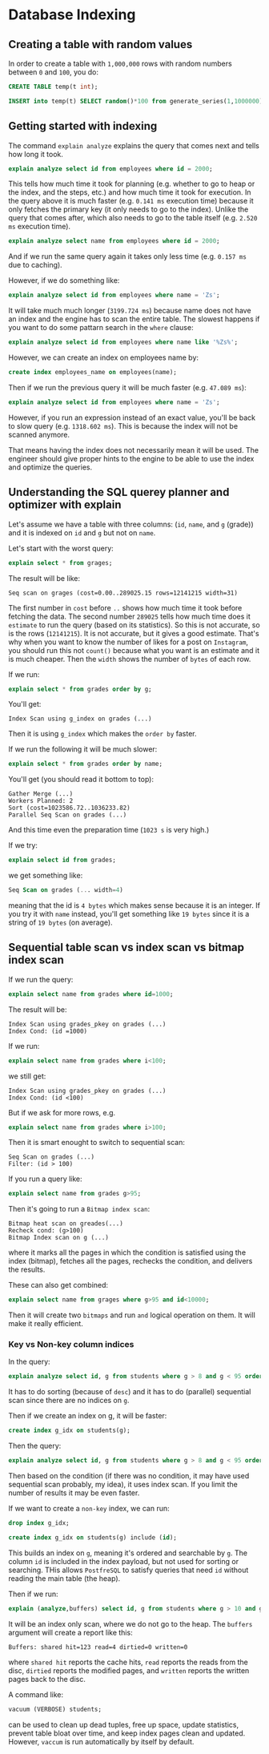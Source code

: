 # Database Indexing

## Creating a table with random values

In order to create a table with `1,000,000` rows with random numbers between `0` and `100`, you do:
```sql
CREATE TABLE temp(t int);

INSERT into temp(t) SELECT random()*100 from generate_series(1,1000000);
```

## Getting started with indexing

The command `explain analyze` explains the query that comes next and tells how long it took.

```sql
explain analyze select id from employees where id = 2000;
```

This tells how much time it took for planning (e.g. whether to go to heap or the index, and the steps, etc.) and how much time it took for execution. In the query above it is much faster (e.g. `0.141 ms` execution time) because it only fetches the primary key (it only needs to go to the index). Unlike the query that comes after, which also needs to go to the table itself (e.g. `2.520 ms` execution time).

```sql
explain analyze select name from employees where id = 2000;
```

And if we run the same query again it takes only less time (e.g. `0.157 ms` due to caching).

However, if we do something like:

```sql
explain analyze select id from employees where name = 'Zs';
```

It will take much much longer (`3199.724 ms`) because name does not have an index and the engine has to scan the entire table. The slowest happens if you want to do some pattarn search in the `where` clause:

```sql
explain analyze select id from employees where name like '%Zs%';
```

However, we can create an index on employees name by:

```sql
create index employees_name on employees(name);
```

Then if we run the previous query it will be much faster (e.g. `47.089 ms`):

```sql
explain analyze select id from employees where name = 'Zs';
```

However, if you run an expression instead of an exact value, you'll be back to slow query (e.g. `1318.602 ms`). This is because the index will not be scanned anymore.

That means having the index does not necessarily mean it will be used. The engineer should give proper hints to the engine to be able to use the index and optimize the queries.

## Understanding the SQL querey planner and optimizer with explain

Let's assume we have a table with three columns: (`id`, `name`, and `g` (grade)) and it is indexed on `id` and `g` but not on `name`.

Let's start with the worst query:

```sql
explain select * from grages;
```

The result will be like:

```text
Seq scan on grages (cost=0.00..289025.15 rows=12141215 width=31)
```

The first number in `cost` before `..` shows how much time it took before fetching the data. The second number `289025` tells how much time does it `estimate` to run the query (based on its statistics). So this is not accurate, so is the rows (`12141215`). It is not accurate, but it gives a good estimate. That's why when you want to know the number of likes for a post on `Instagram`, you should run this not `count()` because what you want is an estimate and it is much cheaper. Then the `width` shows the number of `bytes` of each row.

If we run:

```sql
explain select * from grades order by g;
```

You'll get:

```text
Index Scan using g_index on grades (...)
```

Then it is using `g_index` which makes the `order by` faster.

If we run the following it will be much slower:

```sql
explain select * from grades order by name;
```

You'll get (you should read it bottom to top):

```text
Gather Merge (...)
Workers Planned: 2
Sort (cost=1023586.72..1036233.82)
Parallel Seq Scan on grades (...)
```

And this time even the preparation time (`1023 s` is very high.)

If we try:

```sql
explain select id from grades;
```

we get something like:

```sql
Seq Scan on grades (... width=4)
```

meaning that the id is `4 bytes` which makes sense because it is an integer. If you try it with `name` instead, you'll get something like `19 bytes` since it is a string of `19 bytes` (on average).

## Sequential table scan vs index scan vs bitmap index scan

If we run the query:

```sql
explain select name from grades where id=1000;
```

The result will be:
```text
Index Scan using grades_pkey on grades (...)
Index Cond: (id =1000)
```

If we run:

```sql
explain select name from grades where i<100;
```

we still get:

```text
Index Scan using grades_pkey on grades (...)
Index Cond: (id <100)
```

But if we ask for more rows, e.g.

```sql
explain select name from grades where i>100;
```

Then it is smart enought to switch to sequential scan:

```text
Seq Scan on grades (...)
Filter: (id > 100)
```

If you run a query like:

```sql
explain select name from grades g>95;
```

Then it's going to run a `Bitmap index scan`:

```text
Bitmap heat scan on greades(...)
Recheck cond: (g>100)
Bitmap Index scan on g (...)
```

where it marks all the pages in which the condition is satisfied using the index (bitmap), fetches all the pages, rechecks the condition, and delivers the results.

These can also get combined:

```sql
explain select name from grages where g>95 and id<10000;
```

Then it will create two `bitmaps` and run `and` logical operation on them. It will make it really efficient.

### Key vs Non-key column indices

In the query:

```sql
explain analyze select id, g from students where g > 8 and g < 95 order by g desc;
```

It has to do sorting (because of `desc`) and it has to do (parallel) sequential scan since there are no indices on `g`.

Then if we create an index on g, it will be faster:

```sql
create index g_idx on students(g);
```

Then the query:

```sql
explain analyze select id, g from students where g > 8 and g < 95 order by g desc;
```

Then based on the condition (if there was no condition, it may have used sequential scan probably, my idea), it uses index scan. If you limit the number of results it may be even faster.

If we want to create a `non-key` index, we can run:

```sql
drop index g_idx;

create index g_idx on students(g) include (id);
```

This builds an index on `g`, meaning it's ordered and searchable by `g`. The column `id` is included in the index payload, but not used for sorting or searching. THis allows `PostfreSQL` to satisfy queries that need `id` without reading the main table (the heap).

Then if we run:

```sql
explain (analyze,buffers) select id, g from students where g > 10 and g < 20 order by g desc;
```

It will be an index only scan, where we do not go to the heap. The `buffers` argument will create a report like this:

```text
Buffers: shared hit=123 read=4 dirtied=0 written=0
```

where `shared hit` reports the cache hits, `read` reports the reads from the disc, `dirtied` reports the modified pages, and `written` reports the written pages back to the disc.

A command like:

```sql
vacuum (VERBOSE) students;
```

can be used to clean up dead tuples, free up space, update statistics, prevent table bloat over time, and keep index pages clean and updated. However, `vaccum` is run automatically by itself by default.
